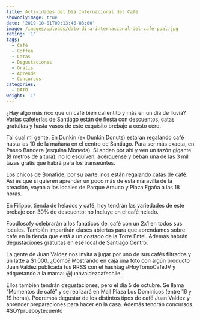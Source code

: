 ```yaml
---
title: Actividades del Día Internacional del Café
showonlyimage: true
date: '2019-10-01T09:13:46-03:00'
image: /images/uploads/dato-di-a-internacional-del-cafe-ppal.jpg
rating: '1'
tags:
  - Café
  - Coffee
  - Catas
  - Degustaciones
  - Gratis
  - Aprende
  - Concursos
categories:
  - DATO
weight: '1'
---
```

¿Hay algo más rico que un café bien calientito y más en un día de lluvia? Varias cafeterías de Santiago están de fiesta con descuentos, catas gratuitas y hasta vasos de este exquisito brebaje a costo cero.

<!--more-->

Tal cual mi gente. En Dunkin (ex Dunkin Donuts) estarán regalando café hasta las 10 de la mañana en el centro de Santiago. Para ser más exacta, en Paseo Bandera (esquina Moneda). Si andan por ahí y ven un tazón gigante (8 metros de altura), no lo esquiven, acérquense y beban una de las 3 mil tazas gratis que habrá para los transeúntes.

Los chicos de Bonafide, por su parte, nos están regalando catas de café. Así es que si quieren aprender un poco más de esta maravilla de la creación, vayan a los locales de Parque Arauco y Plaza Egaña a las 18 horas.

En Filippo, tienda de helados y café, hoy tendrán las variedades de este brebaje con 30% de descuento: no Incluye en el café helado.

Foodlosofy celebrarán a los fanáticos del café con un 2x1 en todos sus locales. También impartirán clases abiertas para que aprendamos sobre café en la tienda que está a un costado de la Torre Entel. Además habrán degustaciones gratuitas en ese local de Santiago Centro. 

La gente de Juan Valdez nos invita a jugar por uno de sus cafés filtrados y un latte a $1.000. ¿Cómo? Mostrando en caja una foto con algún producto Juan Valdez publicada tus RRSS con el hashtag #HoyTomoCaféJV y etiquetando a la marca: @juanvaldezcafechile. 

Ellos también tendrán degustaciones, pero el día 5 de octubre. Se llama “Momentos de café” y se realizará en Mall Plaza Los Dominicos (entre 16 y 19 horas). Podremos degustar de los distintos tipos de café Juan Valdez y aprender preparaciones para hacer en la casa. Además tendrán concursos. #SOYprueboytecuento
